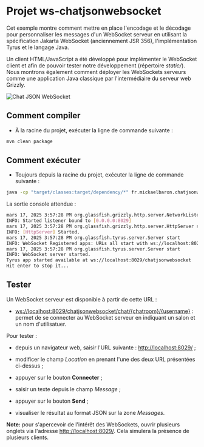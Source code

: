 # Projet ws-chatjsonwebsocket

Cet exemple montre comment mettre en place l'encodage et le décodage pour personnaliser les messages d'un WebSocket serveur en utilisant la spécification Jakarta WebSocket (anciennement JSR 356), l'implémentation Tyrus et le langage Java.

Un client HTML/JavaScript a été développé pour implémenter le WebSocket client et afin de pouvoir tester notre développement (répertoire _static/_). Nous montrons également comment déployer les WebSockets serveurs comme une application Java classique par l'intermédiaire du serveur web Grizzly.

![Chat JSON WebSocket](./images/ws-chatjson.png "Chat JSON WebSocket")

## Comment compiler

- À la racine du projet, exécuter la ligne de commande suivante :

```bash
mvn clean package
```

## Comment exécuter

- Toujours depuis la racine du projet, exécuter la ligne de commande suivante :

```bash
java -cp "target/classes:target/dependency/*" fr.mickaelbaron.chatjsonwebsocket.ChatWebSocketLauncher
```

La sortie console attendue :

```bash
mars 17, 2025 3:57:28 PM org.glassfish.grizzly.http.server.NetworkListener start
INFO: Started listener bound to [0.0.0.0:8029]
mars 17, 2025 3:57:28 PM org.glassfish.grizzly.http.server.HttpServer start
INFO: [HttpServer] Started.
mars 17, 2025 3:57:28 PM org.glassfish.tyrus.server.Server start
INFO: WebSocket Registered apps: URLs all start with ws://localhost:8029
mars 17, 2025 3:57:28 PM org.glassfish.tyrus.server.Server start
INFO: WebSocket server started.
Tyrus app started available at ws://localhost:8029/chatjsonwebsocket
Hit enter to stop it...
```

## Tester

Un WebSocket serveur est disponible à partir de cette URL :

- <ws://localhost:8029/chatjsonwebsocket/chat/{chatroom}/{username}> : permet de se connecter au WebSocket serveur en indiquant un salon et un nom d'utilisatuer.

Pour tester :

- depuis un navigateur web, saisir l'URL suivante : <http://localhost:8029/> ;

- modificer le champ *Location* en prenant l'une des deux URL présentées ci-dessus ;

- appuyer sur le bouton **Connecter** ;

- saisir un texte depuis le champ *Message* ;

- appuyer sur le bouton **Send** ;

- visualiser le résultat au format JSON sur la zone _Messages_.

**Note:** pour s'apercevoir de l'intérêt des WebSockets, ouvrir plusieurs onglets via l'adresse <http://localhost:8029/>. Cela simulera la présence de plusieurs clients.
